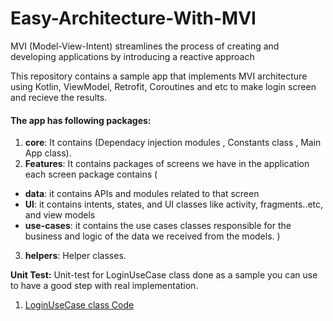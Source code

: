 # Easy-Architecture-With-MVI
MVI (Model-View-Intent) streamlines the process of creating and developing applications by introducing a reactive approach

This repository contains a sample app that implements MVI architecture using Kotlin, ViewModel, Retrofit, Coroutines and etc to make login screen and recieve the results.

#### The app has following packages:
1. **core**: It contains (Dependacy injection modules , Constants class , Main App class).
2. **Features**: It contains packages of screens we have in the application each screen package contains
(
  - **data**: it contains APIs and modules related to that screen
   - **UI**: it contains intents, states, and UI classes like activity, fragments..etc, and view models
   - **use-cases**: it contains the use cases classes responsible for the business and logic of the data we received from the models.
)
3. **helpers**: Helper classes.

**Unit Test:** Unit-test for LoginUseCase class done as a sample you can use to have a good step with real implementation.
 1. [LoginUseCase class Code](app/src/test/java/com/karam/easymvi/features/authentication/useCases/LoginUseCaseTest.kt)



